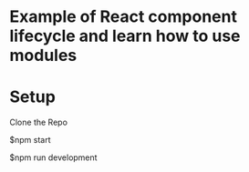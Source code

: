 # Example of React component lifecycle and learn how to use modules

# Setup

Clone the Repo

$npm start

$npm run development
